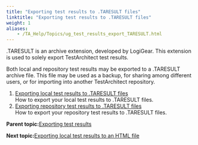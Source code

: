 ```yaml
--- 
title: "Exporting test results to .TARESULT files"
linktitle: "Exporting test results to .TARESULT files"
weight: 1
aliases: 
    - /TA_Help/Topics/ug_test_results_export_TARESULT.html
---
```


.TARESULT is an archive extension, developed by LogiGear. This extension is used to solely export TestArchitect test results.

Both local and repository test results may be exported to a .TARESULT archive file. This file may be used as a backup, for sharing among different users, or for importing into another TestArchitect repository.

1.  [Exporting local test results to .TARESULT files](/TA_Help/Topics/ug_test_results_export_local_results_TARESULT.html)  
How to export your local test results to .TARESULT files.
2.  [Exporting repository test results to .TARESULT files](/TA_Help/Topics/ug_test_results_export_repo_results_TARESULT.html)  
How to export your repository test results to .TARESULT files.

**Parent topic:**[Exporting test results](/TA_Help/Topics/Test_result_export.html)

**Next topic:**[Exporting local test results to an HTML file](/TA_Help/Topics/Test_result_export_HTML.html)

